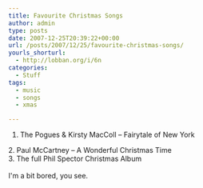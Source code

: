 ```yaml
---
title: Favourite Christmas Songs
author: admin
type: posts
date: 2007-12-25T20:39:22+00:00
url: /posts/2007/12/25/favourite-christmas-songs/
yourls_shorturl:
  - http://lobban.org/i/6n
categories:
  - Stuff
tags:
  - music
  - songs
  - xmas

---
```

1. The Pogues & Kirsty MacColl &#8211; Fairytale of New York 

<div>
  2. Paul McCartney &#8211; A Wonderful Christmas Time
</div>

<div>
  3. The full Phil Spector Christmas Album
</div>

<div>
  <br class="webkit-block-placeholder" />
</div>

<div>
  I'm a bit bored, you see.
</div></p>